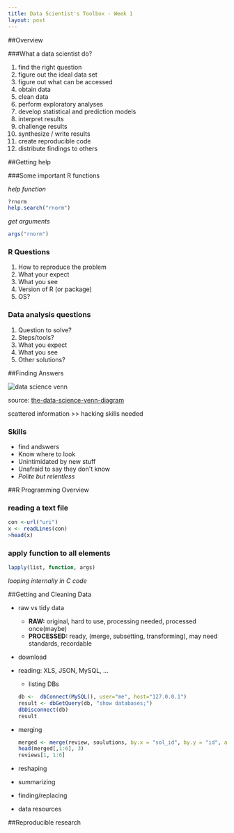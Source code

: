 ```yaml
---
title: Data Scientist's Toolbox - Week 1
layout: post
---
```


##Overview

###What a data scientist do?

1. find the right question
2. figure out the ideal data set
3. figure out what can be accessed
4. obtain data
5. clean data
6. perform exploratory analyses
7. develop statistical and prediction models
8. interpret results
9. challenge results
10. synthesize / write results
11. create reproducible code
12. distribute findings to others

##Getting help

###Some important R functions

*help function*

```R
?rnorm
help.search("rnorm")
```

*get arguments*

```R
args("rnorm")
```

### R Questions

1. How to reproduce the problem
2. What your expect
3. What you see
4. Version of R (or package)
5. OS?

### Data analysis questions
1. Question to solve?
2. Steps/tools?
3. What you expect
4. What you see
5. Other solutions?

##Finding Answers

![data science venn](http://static1.squarespace.com/static/5150aec6e4b0e340ec52710a/t/51525c33e4b0b3e0d10f77ab/1364352052403/Data_Science_VD.png?format=750w "drew conway")

source: [the-data-science-venn-diagram](http://drewconway.com/zia/2013/3/26/the-data-science-venn-diagram)

scattered information >> hacking skills needed
### Skills
 - find andswers 
 - Know where to look
 - Unintimidated by new stuff
 - Unafraid to say they don't know
 - *Polite but relentless*

##R Programming Overview

### reading a text file

```R
con <-url("uri")
x <- readLines(con)
>head(x)
```

### apply function to all elements

```R
lapply(list, function, args) 
```

*looping internally in C code*

##Getting and Cleaning Data

- raw vs tidy data
	- **RAW:** original, hard to use, processing needed, processed once(maybe)
	- **PROCESSED:** ready, (merge, subsetting, transforming), may need standards, recordable
- download 
- reading: XLS, JSON, MySQL, ...
	- listing DBs

	```R
	db <-  dbConnect(MySQL(), user="me", host="127.0.0.1")
	result <- dbGetQuery(db, "show databases;")
	dbDisconnect(db)
	result
	```

- merging

	```R
	merged <- merge(review, soulutions, by.x = "sol_id", by.y = "id", all=TRUE)
	head(merged[,1:6], 3)
	reviews[1, 1:6]
	```

- reshaping
- summarizing
- finding/replacing
- data resources

##Reproducible research




